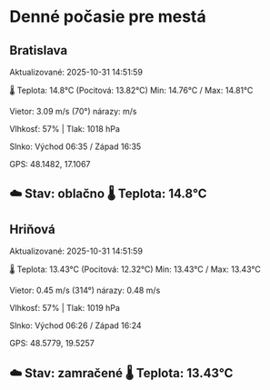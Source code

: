﻿# Denné počasie pre mestá

## Bratislava
Aktualizované: 2025-10-31 14:51:59

🌡️ Teplota: 14.8°C 
(Pocitová: 13.82°C)
Min: 14.76°C / Max: 14.81°C

Vietor: 3.09 m/s    (70°) 
nárazy:  m/s

Vlhkosť: 57% | Tlak: 1018 hPa

Slnko: Východ 06:35 / Západ 16:35

GPS: 48.1482, 17.1067

☁️ Stav: oblačno        🌡️ Teplota: 14.8°C
---

## Hriňová
Aktualizované: 2025-10-31 14:51:59

🌡️ Teplota: 13.43°C 
(Pocitová: 12.32°C)
Min: 13.43°C / Max: 13.43°C

Vietor: 0.45 m/s (314°)
nárazy: 0.48 m/s

Vlhkosť: 57% | Tlak: 1019 hPa

Slnko: Východ 06:26 / Západ 16:24

GPS: 48.5779, 19.5257

☁️ Stav: zamračené        🌡️ Teplota: 13.43°C
---
